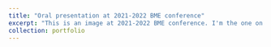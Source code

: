 ```yaml
---
title: "Oral presentation at 2021-2022 BME conference"
excerpt: "This is an image at 2021-2022 BME conference. I'm the one on the right. <br/><img src='https://mingruiliu1.github.io/mingruiliu.github.io/images/present.png'>"
collection: portfolio
---
```

